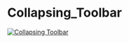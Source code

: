 # Collapsing_Toolbar
<a href="https://imgflip.com/gif/4q2zvs"><img src="https://imgflip.com/gif/4q2zvs" title="Collapsing Toolbar"/></a>
